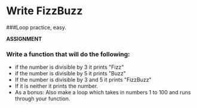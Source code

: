 # Write FizzBuzz
###Loop practice, easy.

**ASSIGNMENT**
### Write a function that will do the following:
- if the number is divisible by 3 it prints "Fizz"
- if the number is divisible by 5 it prints "Buzz"
- If the number is divisible by 3 and 5 it prints "FizzBuzz"
- If it is neither it prints the number.
- As a bonus: Also make a loop which takes in numbers 1 to 100 and runs through your function.
